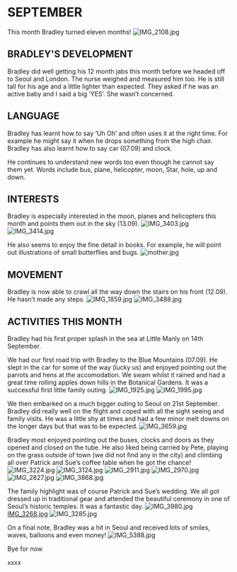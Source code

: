 # SEPTEMBER

This month Bradley turned eleven months!
![IMG_2108.jpg](IMG_2108.jpg "IMG_2108.jpg")

## BRADLEY'S DEVELOPMENT

Bradley did well getting his 12 month jabs this month before we headed off to Seoul and London. The nurse weighed and measured him too. He is still tall for his age and a little lighter than expected. They asked if he was an active baby and I said a big ‘YES’. She wasn’t concerned. 


## LANGUAGE

Bradley has learnt how to say ‘Uh Oh’ and often uses it at the right time. For example he might say it when he drops something from the high chair. Bradley has also learnt how to say car (07.09) and clock. 

He continues to understand new words too even though he cannot say them yet. Words include bus, plane, helicopter, moon, Star, hole, up and down.


## INTERESTS

Bradley is especially interested in the moon, planes and helicopters this month and points them out in the sky (13.09).
![IMG_3403.jpg](IMG_3403.jpg "IMG_3403.jpg")
![IMG_3414.jpg](IMG_3414.jpg "IMG_3414.jpg")

He also seems to enjoy the fine detail in books. For example, he will point out illustrations of small butterflies and bugs. 
![mother.jpg](mother.jpg "mother.jpg")

## MOVEMENT

Bradley is now able to crawl all the way down the stairs on his front (12.09). He hasn’t made any steps.
![IMG_1859.jpg](IMG_1859.jpg "IMG_1859.jpg")
![IMG_3488.jpg](IMG_3488.jpg "IMG_3488.jpg")

## ACTIVITIES THIS MONTH

Bradley had his first proper splash in the sea at Little Manly on 14th September.

We had our first road trip with Bradley to the Blue Mountains (07.09). He slept in the car for some of the way (lucky us) and enjoyed pointing out the parrots and hens at the accomodation. We swam whilst it rained and had a great time rolling apples down hills in the Botanical Gardens. It was a successful first little family outing. 
![IMG_1925.jpg](IMG_1925.jpg "IMG_1925.jpg")
![IMG_1995.jpg](IMG_1995.jpg "IMG_1995.jpg") 

We then embarked on a much bigger outing to Seoul on 21st September. Bradley did really well on the flight and coped with all the sight seeing and family visits. He was a little shy at times and had a few minor melt downs on the longer days but that was to be expected.
![IMG_3659.jpg](IMG_3659.jpg "IMG_3659.jpg")

Bradley most enjoyed pointing out the buses, clocks and doors as they opened and closed on the tube. He also liked being carried by Pete, playing on the grass outside of town (we did not find any in the city) and climbing all over Patrick and Sue’s coffee table when he got the chance! 
![IMG_3224.jpg](IMG_3224.jpg "IMG_3224.jpg")
![IMG_3124.jpg](IMG_3124.jpg "IMG_3124.jpg")
![IMG_2911.jpg](IMG_2911.jpg "IMG_2911.jpg")
![IMG_2970.jpg](IMG_2970.jpg "IMG_2970.jpg")
![IMG_2827.jpg](IMG_2827.jpg "IMG_2827.jpg")
![IMG_3868.jpg](IMG_3868.jpg "IMG_3868.jpg")

The family highlight was of course Patrick and Sue’s wedding. We all got dressed up in traditional gear and attended the beautiful ceremony in one of Seoul’s historic temples. It was a fantastic day. 
![IMG_3980.jpg](IMG_3980.jpg "IMG_3980.jpg")
[IMG_3268.jpg](IMG_3268.jpg "IMG_3268.jpg")
![IMG_3285.jpg](IMG_3285.jpg "IMG_3285.jpg")

On a final note, Bradley was a hit in Seoul and received lots of smiles, waves, balloons and even money! 
![IMG_5388.jpg](IMG_5388.jpg "IMG_5388.jpg")

Bye for now

xxxx
